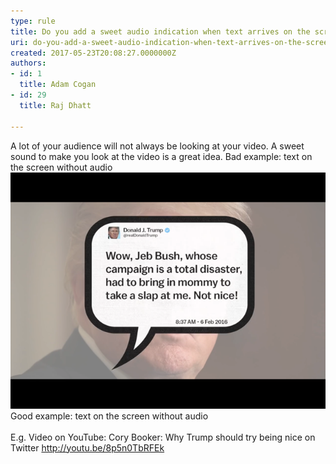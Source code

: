 ```yaml
---
type: rule
title: Do you add a sweet audio indication when text arrives on the screen?
uri: do-you-add-a-sweet-audio-indication-when-text-arrives-on-the-screen
created: 2017-05-23T20:08:27.0000000Z
authors:
- id: 1
  title: Adam Cogan
- id: 29
  title: Raj Dhatt

---
```


 
A lot of your audience will not always be looking at your video. A sweet sound to make you look at the video is a great idea.​
Bad example: text on the screen without audio
  <br>      ​![video-trump-sound.png](video-trump-sound.png)​Good example:  text on the screen without audio <br>      
E.g. Video on YouTube: Cory Booker: Why Trump should try being nice on Twitter http://youtu.be/8p5n0TbRFEk
 ​ 
